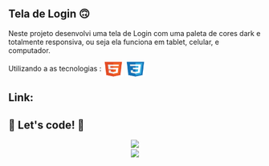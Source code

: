 ## Tela de Login 🙃

Neste projeto desenvolvi uma tela de Login
com uma paleta de cores dark e totalmente responsiva, ou seja ela funciona em tablet, celular, e computador.


<div align="left">
Utilizando a as tecnologias :
<img align="center" alt="Renata-HTML" height="30" width="40" src="https://raw.githubusercontent.com/devicons/devicon/master/icons/html5/html5-original.svg">          
<img align="center" alt="Renata-CSS" height="30" width="40" src="https://raw.githubusercontent.com/devicons/devicon/master/icons/css3/css3-original.svg">
</div>

## Link: 



## 🚀 Let's code! 🚀


<div align="center">
   <img src= "https://user-images.githubusercontent.com/97262523/192887690-136d3d5b-5644-4391-a874-457797c81c91.png">
</div>

<div align="center">
   <img src= "https://user-images.githubusercontent.com/97262523/192888123-c0821a13-b21e-42f0-ab75-c0861c6fde33.png">
</div>
